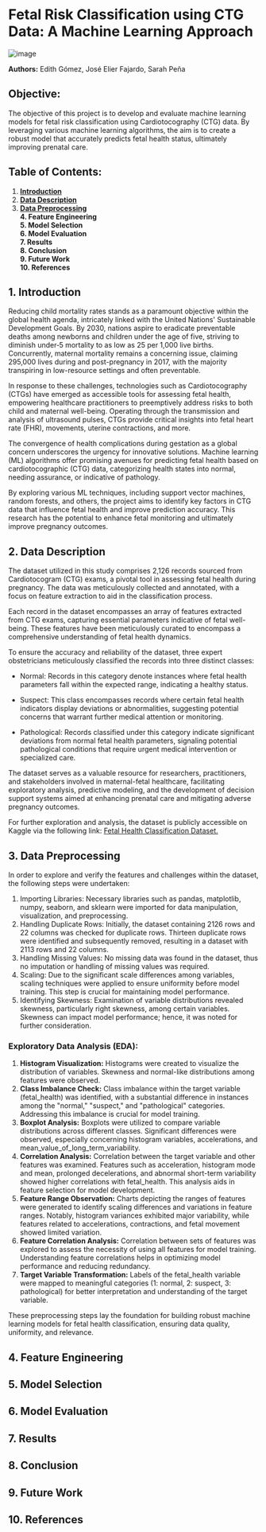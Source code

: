 # Fetal Risk Classification using CTG Data: A Machine Learning Approach

![image](https://github.com/curlypetrol/capstone-fuse.ai/assets/114018163/2779e93b-7ade-4ba6-be5f-18e08bef9ac3)

**Authors:** Edith Gómez, José Elier Fajardo, Sarah Peña

## Objective:
The objective of this project is to develop and evaluate machine learning models for fetal risk classification using Cardiotocography (CTG) data. By leveraging various machine learning algorithms, the aim is to create a robust model that accurately predicts fetal health status, ultimately improving prenatal care.

## Table of Contents:
1. [**Introduction**](https://github.com/curlypetrol/capstone-fuse.ai?tab=readme-ov-file#1-introduction)<br>
2. [**Data Description**](https://github.com/curlypetrol/capstone-fuse.ai?tab=readme-ov-file#2-data-description)<br>
3. [**Data Preprocessing**](https://github.com/curlypetrol/capstone-fuse.ai?tab=readme-ov-file#3-data-preprocessing)<br>
**4. Feature Engineering**<br>
**5. Model Selection**<br>
**6. Model Evaluation**<br>
**7. Results**<br>
**8. Conclusion**<br>
**9. Future Work**<br>
**10. References**<br>

## 1. Introduction
Reducing child mortality rates stands as a paramount objective within the global health agenda, intricately linked with the United Nations' Sustainable Development Goals. By 2030, nations aspire to eradicate preventable deaths among newborns and children under the age of five, striving to diminish under‑5 mortality to as low as 25 per 1,000 live births. Concurrently, maternal mortality remains a concerning issue, claiming 295,000 lives during and post-pregnancy in 2017, with the majority transpiring in low-resource settings and often preventable.

In response to these challenges, technologies such as Cardiotocography (CTGs) have emerged as accessible tools for assessing fetal health, empowering healthcare practitioners to preemptively address risks to both child and maternal well-being. Operating through the transmission and analysis of ultrasound pulses, CTGs provide critical insights into fetal heart rate (FHR), movements, uterine contractions, and more.

The convergence of health complications during gestation as a global concern underscores the urgency for innovative solutions. Machine learning (ML) algorithms offer promising avenues for predicting fetal health based on cardiotocographic (CTG) data, categorizing health states into normal, needing assurance, or indicative of pathology. 

By exploring various ML techniques, including support vector machines, random forests, and others, the project aims to identify key factors in CTG data that influence fetal health and improve prediction accuracy. This research has the potential to enhance fetal monitoring and ultimately improve pregnancy outcomes.

## 2. Data Description
The dataset utilized in this study comprises 2,126 records sourced from Cardiotocogram (CTG) exams, a pivotal tool in assessing fetal health during pregnancy. The data was meticulously collected and annotated, with a focus on feature extraction to aid in the classification process.

Each record in the dataset encompasses an array of features extracted from CTG exams, capturing essential parameters indicative of fetal well-being. These features have been meticulously curated to encompass a comprehensive understanding of fetal health dynamics.

To ensure the accuracy and reliability of the dataset, three expert obstetricians meticulously classified the records into three distinct classes:

- Normal: Records in this category denote instances where fetal health parameters fall within the expected range, indicating a healthy status.

- Suspect: This class encompasses records where certain fetal health indicators display deviations or abnormalities, suggesting potential concerns that warrant further medical attention or monitoring.

- Pathological: Records classified under this category indicate significant deviations from normal fetal health parameters, signaling potential pathological conditions that require urgent medical intervention or specialized care.

The dataset serves as a valuable resource for researchers, practitioners, and stakeholders involved in maternal-fetal healthcare, facilitating exploratory analysis, predictive modeling, and the development of decision support systems aimed at enhancing prenatal care and mitigating adverse pregnancy outcomes.

For further exploration and analysis, the dataset is publicly accessible on Kaggle via the following link: [Fetal Health Classification Dataset.](https://shorturl.at/fgjJN)

## 3. Data Preprocessing
In order to explore and verify the features and challenges within the dataset, the following steps were undertaken:

1. Importing Libraries: Necessary libraries such as pandas, matplotlib, numpy, seaborn, and sklearn were imported for data manipulation, visualization, and preprocessing.
2. Handling Duplicate Rows: Initially, the dataset containing 2126 rows and 22 columns was checked for duplicate rows. Thirteen duplicate rows were identified and subsequently removed, resulting in a dataset with 2113 rows and 22 columns.
3. Handling Missing Values: No missing data was found in the dataset, thus no imputation or handling of missing values was required.
4. Scaling: Due to the significant scale differences among variables, scaling techniques were applied to ensure uniformity before model training. This step is crucial for maintaining model performance.
5. Identifying Skewness: Examination of variable distributions revealed skewness, particularly right skewness, among certain variables. Skewness can impact model performance; hence, it was noted for further consideration.

### Exploratory Data Analysis (EDA):

1. **Histogram Visualization:** Histograms were created to visualize the distribution of variables. Skewness and normal-like distributions among features were observed.
2. **Class Imbalance Check:** Class imbalance within the target variable (fetal_health) was identified, with a substantial difference in instances among the "normal," "suspect," and "pathological" categories. Addressing this imbalance is crucial for model training.
3. **Boxplot Analysis:** Boxplots were utilized to compare variable distributions across different classes. Significant differences were observed, especially concerning histogram variables, accelerations, and mean_value_of_long_term_variability.
4. **Correlation Analysis:** Correlation between the target variable and other features was examined. Features such as acceleration, histogram mode and mean, prolonged decelerations, and abnormal short-term variability showed higher correlations with fetal_health. This analysis aids in feature selection for model development.
5. **Feature Range Observation:** Charts depicting the ranges of features were generated to identify scaling differences and variations in feature ranges. Notably, histogram variances exhibited major variability, while features related to accelerations, contractions, and fetal movement showed limited variation.
6. **Feature Correlation Analysis:** Correlation between sets of features was explored to assess the necessity of using all features for model training. Understanding feature correlations helps in optimizing model performance and reducing redundancy.
7. **Target Variable Transformation:** Labels of the fetal_health variable were mapped to meaningful categories (1: normal, 2: suspect, 3: pathological) for better interpretation and understanding of the target variable.

These preprocessing steps lay the foundation for building robust machine learning models for fetal health classification, ensuring data quality, uniformity, and relevance.


## 4. Feature Engineering

## 5. Model Selection

## 6. Model Evaluation

## 7. Results

## 8. Conclusion

## 9. Future Work

## 10. References
